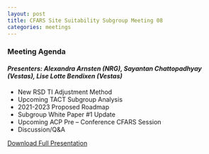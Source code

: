 ```yaml
---
layout: post
title: CFARS Site Suitability Subgroup Meeting 08
categories: meetings
---
```


### Meeting Agenda
#### _Presenters: Alexandra Arnsten (NRG), Sayantan Chattopadhyay (Vestas), Lise Lotte Bendixen (Vestas)_

* New RSD TI Adjustment Method
* Upcoming TACT Subgroup Analysis
* 2021-2023 Proposed Roadmap
* Subgroup White Paper #1 Update
* Upcoming ACP Pre – Conference CFARS Session
* Discussion/Q&A

[Download Full Presentation](https://cfars.github.io/proceedings/meeting-8/CFARS_Subgroup_Call_20210917.pptx)

